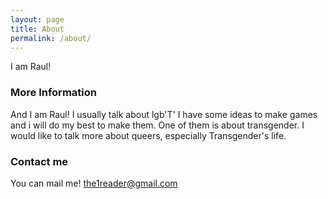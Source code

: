 ```yaml
---
layout: page
title: About
permalink: /about/
---
```


I am Raul!

### More Information

And I am Raul!
I usually talk about lgb'T'
I have some ideas to make games and i will do my best to make them.
One of them is about transgender.
I would like to talk more about queers, especially Transgender's life.

### Contact me

You can mail me! [the1reader@gmail.com](mailto:the1reader@gmail.com)
